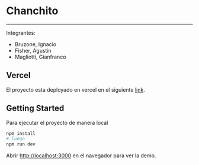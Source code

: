 # Chanchito

---

Integrantes:

- Bruzone, Ignacio
- Fisher, Agustin
- Magliotti, Gianfranco

## Vercel

El proyecto esta deployado en vercel en el siguiente [link](https://chanchito.vercel.app/home).

## Getting Started

Para ejecutar el proyecto de manera local

```bash
npm install
# luego
npm run dev
```

Abrir [http://localhost:3000](http://localhost:3000) en el navegador para ver la demo.
